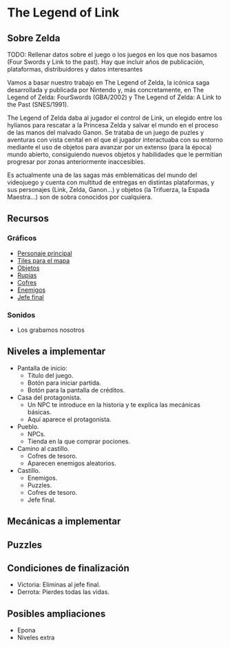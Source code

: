 # The Legend of Link

## Sobre Zelda 
 TODO: Rellenar datos sobre el juego o los juegos en los que nos basamos (Four Swords y Link to the past). 
 Hay que incluir años de publicación, plataformas, distribuidores y datos interesantes
 
 Vamos a basar nuestro trabajo en The Legend of Zelda, la icónica saga desarrollada y publicada por Nintendo y, más concretamente,
 en The Legend of Zelda: FourSwords (GBA/2002) y The Legend of Zelda: A Link to the Past (SNES/1991).
 
 The Legend of Zelda daba al jugador el control de Link, un elegido entre los hylianos para rescatar a la Princesa Zelda y salvar
 el mundo en el proceso de las manos del malvado Ganon. Se trataba de un juego de puzles y aventuras con vista cenital en el que
 el jugador interactuaba con su entorno mediante el uso de objetos para avanzar por un extenso (para la época) mundo abierto,
 consiguiendo nuevos objetos y habilidades que le permitían progresar por zonas anteriormente inaccesibles.
 
 Es actualmente una de las sagas más emblemáticas del mundo del videojuego y cuenta con multitud de entregas en distintas plataformas,
 y sus personajes (Link, Zelda, Ganon...) y objetos (la Trifuerza, la Espada Maestra...) son de sobra conocidos por cualquiera.

## Recursos

### Gráficos
 - [Personaje principal](http://spritedatabase.net/file/12012/Purple_Link) 
 - [Tiles para el mapa](https://opengameart.org/content/16xx16-tileset-pokemonzelda-styled)
 - [Objetos](https://opengameart.org/content/16xx16-tileset-pokemonzelda-styled)
 - [Rupias](http://spritedatabase.net/file/12015/Force_Gems)
 - [Cofres](http://spritedatabase.net/file/6052/Treasure_Chest_)
 - [Enemigos](http://spritedatabase.net/file/10843/Enemies)
 - [Jefe final](http://spritedatabase.net/file/12014/Shadow_Link)

### Sonidos
 - Los grabamos nosotros

## Niveles a implementar
 - Pantalla de inicio: 
   - Título del juego.
   - Botón para iniciar partida.
   - Botón para la pantalla de créditos.
 - Casa del protagonista.
   - Un NPC te introduce en la historia y te explica las mecánicas básicas.
   - Aquí aparece el protagonista.
 - Pueblo.
   - NPCs.
   - Tienda en la que comprar pociones.
 - Camino al castillo.
   - Cofres de tesoro.
   - Aparecen enemigos aleatorios.
 - Castillo.
   - Enemigos.
   - Puzzles.
   - Cofres de tesoro.
   - Jefe final.
   
## Mecánicas a implementar  
   
## Puzzles 
   
## Condiciones de finalización
 - Victoria: Eliminas al jefe final.
 - Derrota: Pierdes todas las vidas.

## Posibles ampliaciones
 - Epona
 - Niveles extra
